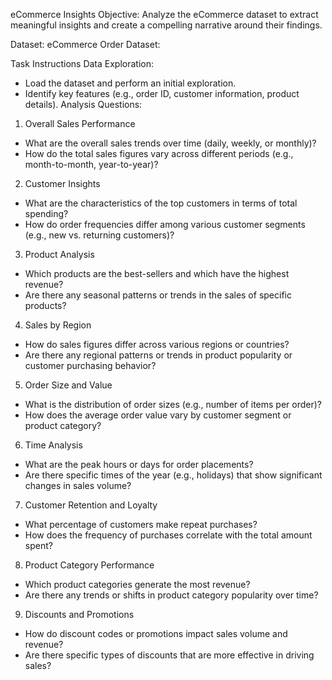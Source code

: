 eCommerce Insights
Objective: Analyze the eCommerce dataset to extract meaningful insights and create a compelling narrative around their findings.

Dataset: eCommerce Order Dataset: 

Task Instructions
Data Exploration:

* Load the dataset and perform an initial exploration.
* Identify key features (e.g., order ID, customer information, product details).
Analysis Questions:

1. Overall Sales Performance

* What are the overall sales trends over time (daily, weekly, or monthly)?
* How do the total sales figures vary across different periods (e.g., month-to-month, year-to-year)?
2. Customer Insights

* What are the characteristics of the top customers in terms of total spending?
* How do order frequencies differ among various customer segments (e.g., new vs. returning customers)?


3. Product Analysis

* Which products are the best-sellers and which have the highest revenue?
* Are there any seasonal patterns or trends in the sales of specific products?

4. Sales by Region

* How do sales figures differ across various regions or countries?
* Are there any regional patterns or trends in product popularity or customer purchasing behavior?

5. Order Size and Value

* What is the distribution of order sizes (e.g., number of items per order)?
* How does the average order value vary by customer segment or product category?

6. Time Analysis

* What are the peak hours or days for order placements?
* Are there specific times of the year (e.g., holidays) that show significant changes in sales volume?

7. Customer Retention and Loyalty

* What percentage of customers make repeat purchases?
* How does the frequency of purchases correlate with the total amount spent?

8. Product Category Performance

* Which product categories generate the most revenue?
* Are there any trends or shifts in product category popularity over time?

9. Discounts and Promotions

* How do discount codes or promotions impact sales volume and revenue?
* Are there specific types of discounts that are more effective in driving sales?
